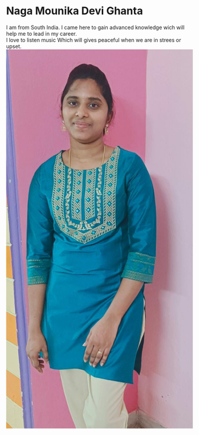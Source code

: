 # Naga Mounika Devi Ghanta
I am from South India. I came here to gain advanced knowledge wich will help me to lead in my career.<br>
I love to listen music Which will gives peaceful when we are in strees or upset.<br>
![Mounika](Mounika.jpeg)